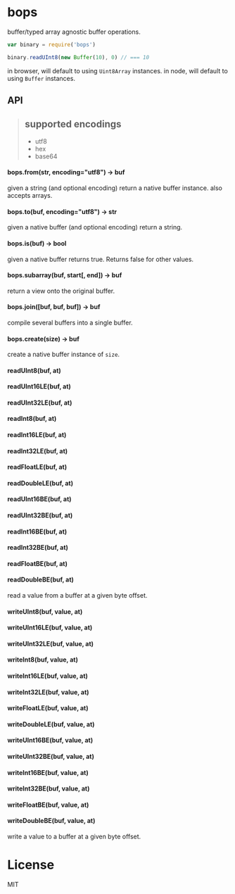 # bops

buffer/typed array agnostic buffer operations.

```javascript
var binary = require('bops')

binary.readUInt8(new Buffer(10), 0) // === 10

```

in browser, will default to using `Uint8Array` instances.
in node, will default to using `Buffer` instances.

## API

> ## supported encodings
> * utf8
> * hex
> * base64

#### bops.from(str, encoding="utf8") -> buf

given a string (and optional encoding) return a native buffer instance.
also accepts arrays.

#### bops.to(buf, encoding="utf8") -> str

given a native buffer (and optional encoding) return a string.

#### bops.is(buf) -> bool

given a native buffer returns true.  Returns false for other values.

#### bops.subarray(buf, start[, end]) -> buf

return a view onto the original buffer.

#### bops.join([buf, buf, buf]) -> buf

compile several buffers into a single buffer.

#### bops.create(size) -> buf

create a native buffer instance of `size`.

#### readUInt8(buf, at)
#### readUInt16LE(buf, at)
#### readUInt32LE(buf, at)
#### readInt8(buf, at)
#### readInt16LE(buf, at)
#### readInt32LE(buf, at)
#### readFloatLE(buf, at)
#### readDoubleLE(buf, at)
#### readUInt16BE(buf, at)
#### readUInt32BE(buf, at)
#### readInt16BE(buf, at)
#### readInt32BE(buf, at)
#### readFloatBE(buf, at)
#### readDoubleBE(buf, at)

read a value from a buffer at a given byte offset.

#### writeUInt8(buf, value, at)
#### writeUInt16LE(buf, value, at)
#### writeUInt32LE(buf, value, at)
#### writeInt8(buf, value, at)
#### writeInt16LE(buf, value, at)
#### writeInt32LE(buf, value, at)
#### writeFloatLE(buf, value, at)
#### writeDoubleLE(buf, value, at)
#### writeUInt16BE(buf, value, at)
#### writeUInt32BE(buf, value, at)
#### writeInt16BE(buf, value, at)
#### writeInt32BE(buf, value, at)
#### writeFloatBE(buf, value, at)
#### writeDoubleBE(buf, value, at)

write a value to a buffer at a given byte offset.

# License

MIT
